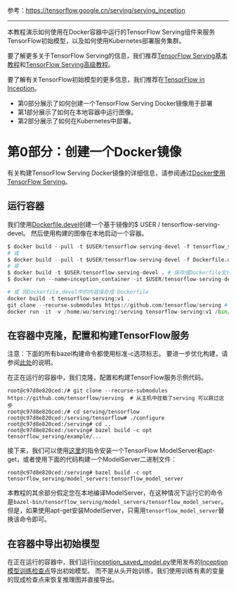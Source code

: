 参考：https://tensorflow.google.cn/serving/serving_inception


----------


本教程演示如何使用在Docker容器中运行的TensorFlow Serving组件来服务TensorFlow初始模型，以及如何使用Kubernetes部署服务集群。

要了解更多关于TensorFlow Serving的信息，我们推荐[TensorFlow Serving基本教程](https://tensorflow.google.cn/serving/serving_basic)和[TensorFlow Serving高级教程](https://tensorflow.google.cn/serving/serving_advanced)。

要了解有关TensorFlow初始模型的更多信息，我们推荐在[TensorFlow in Inception](https://github.com/tensorflow/models/tree/master/research/inception)。

 - 第0部分展示了如何创建一个TensorFlow Serving Docker镜像用于部署
 - 第1部分展示了如何在本地容器中运行图像。
 - 第2部分展示了如何在Kubernetes中部署。

# 第0部分：创建一个Docker镜像
有关构建TensorFlow Serving Docker镜像的详细信息，请参阅通过[Docker使用TensorFlow Serving](https://tensorflow.google.cn/serving/docker)。

## 运行容器
我们使用[Dockerfile.devel](https://github.com/tensorflow/serving/blob/master/tensorflow_serving/tools/docker/Dockerfile.devel)创建一个基于镜像的$ USER / tensorflow-serving-devel。 然后使用构建的图像在本地启动一个容器。

```python
$ docker build --pull -t $USER/tensorflow-serving-devel -f tensorflow_serving/tools/docker/Dockerfile.devel .
# 或
$ docker build --pull -t $USER/tensorflow-serving-devel -f Dockerfile.devel .
# 或
$ docker build -t $USER/tensorflow-serving-devel . # 保存成Dockerfile文件
$ docker run --name=inception_container -it $USER/tensorflow-serving-devel

# 或 将Dockerfile.devel中的内容保存成 Dockerfile
docker build -t tensorflow-serving:v1 .
git clone --recurse-submodules https://github.com/tensorflow/serving # serving下载到主机上
docker run -it -v /home/wu/serving:/serving tensorflow-serving:v1 /bin/bash # 使用-v 挂载到容器中
```
## 在容器中克隆，配置和构建TensorFlow服务
注意：下面的所有bazel构建命令都使用标准-c选项标志。 要进一步优化构建，请参阅[此处](https://tensorflow.google.cn/serving/setup#optimized_build)的说明。

在正在运行的容器中，我们克隆，配置和构建TensorFlow服务示例代码。

```
root@c97d8e820ced:/# git clone --recurse-submodules https://github.com/tensorflow/serving  # 从主机中挂载了serving 可以跳过这步
root@c97d8e820ced:/# cd serving/tensorflow
root@c97d8e820ced:/serving/tensorflow# ./configure
root@c97d8e820ced:/serving# cd ..
root@c97d8e820ced:/serving# bazel build -c opt tensorflow_serving/example/...
```
接下来，我们可以使用[这里](https://tensorflow.google.cn/serving/setup#installing_using_apt-get)的指令安装一个TensorFlow ModelServer和apt-get，或者使用下面的代码构建一个ModelServer二进制文件：

```
root@c97d8e820ced:/serving# bazel build -c opt tensorflow_serving/model_servers:tensorflow_model_server
```
本教程的其余部分假定您在本地编译ModelServer，在这种情况下运行它的命令是`bazel-bin/tensorflow_serving/model_servers/tensorflow_model_server`。 但是，如果使用apt-get安装ModelServer，只需用`tensorflow_model_server`替换该命令即可。

## 在容器中导出初始模型
在正在运行的容器中，我们运行[inception_saved_model.py](https://github.com/tensorflow/serving/blob/master/tensorflow_serving/example/inception_saved_model.py)使用发布的[Inception模型训练检查点](http://download.tensorflow.org/models/image/imagenet/inception-v3-2016-03-01.tar.gz)导出初始模型。 而不是从头开始训练，我们使用训练有素的变量的现成检查点来恢复推理图并直接导出。


